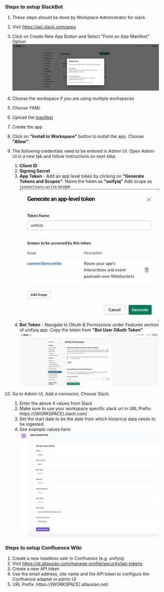 ### Steps to setup SlackBot

1. These steps should be done by Workplace Administrator for slack
2. Visit https://api.slack.com/apps
3. Click on Create New App Button and Select "From an App Manifest"
   Option ![Create Slack Bot](/resources/images/slack_bot_create.png)
4. Choose the workspace if you are using multiple workspaces
5. Choose YAML
6. Upload the [manifest](unifyiq/retrieval/slackbot/unifyiq.yaml)
7. Create the app
8. Click on **"Install to Workspace"** button to install the app. Choose **"Allow"**. 
9. The following credentials need to be entered in Admin UI. Open Admin UI in a new tab and follow instructions on next step.
    1. **Client ID**
    2. **Signing Secret**
    3. **App Token** - Add an app level token by clicking on **"Generate Tokens and Scopes"**.
       Name the token as **"unifyiq"**
       Add scope as `connections:write` scope
       <br>![App Token](/resources/images/app_token.png)<br>
    5. **Bot Token** - Navigate to OAuth & Permissions under Features section of unifyiq app. Copy the token from **"Bot
       User OAuth Token"** ![Bot Auth Token](/resources/images/auth_token.png)
   
10. Go to Admin UI, Add a connector, Choose Slack.
      1. Enter the above 4 values from Slack
      2. Make sure to use your workspace specific slack url in URL Prefix: https://[WORKSPACE].slack.com/
      3. Set the start date to be the date from which historical data needs to be ingested.
      4. See example values here:
      ![Admin UI](/resources/images/slack_setup_image.png)


### Steps to setup Confluence Wiki
1. Create a new headless user in Confluence (e.g. unifyiq)
2. Visit https://id.atlassian.com/manage-profile/security/api-tokens
3. Create a new API token
4. Use the email address, site name and the API token to configure the Confluence adapter in admin UI
5. URL Prefix: https://[WORKSPACE].atlassian.net/

